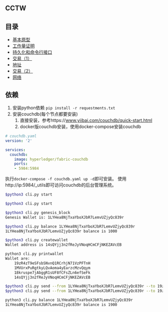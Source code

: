 ## CCTW

## 目录
* [基本原型](./docs/basic_type.md)
* [工作量证明](./docs/pow.md)
* [持久化和命令行接口](./docs/persistence-and-cli.md)
* [交易（1）](./docs/transaction.md)
* [地址](./docs/address.md)
* [交易（2）](./docs/transactions-2.md)
* [网络](./docs/network.md)

## 依赖
1. 安装python依赖
`pip install -r requestments.txt`
2. 安装couchdb(每个节点都要安装)
	1. 直接安装，参考https://www.yiibai.com/couchdb/quick-start.html
	2. docker版couchdb安装，使用docker-compose安装couchdb
```yaml
# couchdb.yaml
version: '2'

services:
  couchdb:
    image: hyperledger/fabric-couchdb
    ports:
    - 5984:5984
```
执行`docker-compose -f couchdb.yaml up -d`即可安装。
使用http://ip:5984/_utils即可访问couchdb的后台管理系统。


```bash
$python3 cli.py start
```
```bash
$python3 cli.py start
```

```bash
$python3 cli.py genesis_block
Genesis Wallet is: 1LYHea8NjTxaYboXJbR7LemvUZjyQc839r
```

```bash
$python3 cli.py balance 1LYHea8NjTxaYboXJbR7LemvUZjyQc839r
1LYHea8NjTxaYboXJbR7LemvUZjyQc839r balance is 1000
```

```bash
$python3 cli.py createwallet
Wallet address is 14sQYjj3n2fReJyVNoqHCmCFjNKEZAVcEB
```

```bash
python3 cli.py printwallet
Wallet are:
	19zR4zT9eSFsbSNvnQ1RCrhjN71VzPFTnH
	1MVUrxPuRgtkyLQvAoma4yEarzcMzvQqym
	18kruspe7jAbggR1sUF8fCFsZLn6efSeFk
	14sQYjj3n2fReJyVNoqHCmCFjNKEZAVcEB
```

```bash
$python3 cli.py send --from 1LYHea8NjTxaYboXJbR7LemvUZjyQc839r --to 19zR4zT9eSFsbSNvnQ1RCrhjN71VzPFTnH --amount 100
$python3 cli.py send --from 1LYHea8NjTxaYboXJbR7LemvUZjyQc839r --to 19zR4zT9eSFsbSNvnQ1RCrhjN71VzPFTnH --amount 100
```

```bash
python3 cli.py balance 1LYHea8NjTxaYboXJbR7LemvUZjyQc839r
1LYHea8NjTxaYboXJbR7LemvUZjyQc839r balance is 1900
```
